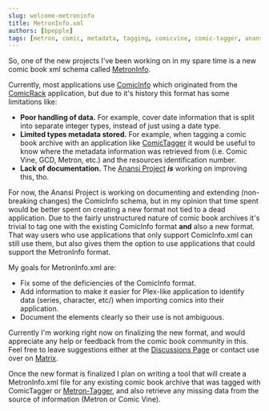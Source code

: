```yaml
---
slug: welcome-metroninfo
title: MetronInfo.xml
authors: [bpepple]
tags: [metron, comic, metadata, tagging, comicvine, comic-tagger, anansi-project]
---
```

So, one of the new projects I've been working on in my spare time is a new comic book xml schema called [MetronInfo](https://github.com/Metron-Project/metroninfo).

Currently, most applications use [ComicInfo](https://github.com/anansi-project/comicinfo) which originated from the [ComicRack](https://comicrack.en.softonic.com/) application, but due to it's history this format has some limitations like:

- **Poor handling of data.** For example, cover date information that is split into separate integer types, instead of just using a date type.
- **Limited types metadata stored.** For example, when tagging a comic book archive with an application like [ComicTagger](https://github.com/comictagger/comictagger) it would be useful to know where the metadata information was retrieved from (i.e. Comic Vine, GCD, Metron, etc.) and the resources identification number.
- **Lack of documentation.** The [Anansi Project](https://anansi-project.github.io/) ***is*** working on improving this, tho.

For now, the Anansi Project is working on documenting and extending (non-breaking changes) the ComicInfo schema, but in my opinion that time spent would be better spent on creating a new format not tied to a dead application. Due to the fairly unstructured nature of comic book archives it's trivial to tag one with the existing ComicInfo format **and** also a new format. That way users who use applications that only support ComicInfo.xml can still use them, but also gives them the option to use applications that could support the MetronInfo format.

My goals for MetronInfo.xml are:

- Fix some of the deficiencies of the ComicInfo format.
- Add information to make it easier for Plex-like application to identify data (series, character, etc/) when importing comics into their application.
- Document the elements clearly so their use is not ambiguous.

Currently I'm working right now on finalizing the new format, and would appreciate any help or feedback from the comic book community in this. Feel free to leave suggestions either at the [Discussions Page](https://github.com/Metron-Project/metroninfo/discussions) or contact use over on [Matrix](https://matrix.to/#/#metrondb:matrix.org).

Once the new format is finalized I plan on writing a tool that will create a MetronInfo.xml file for any existing comic book archive that was tagged with ComicTagger or [Metron-Tagger](https://github.com/Metron-Project/metron-tagger), and also retrieve any missing data from the source of information (Metron or Comic Vine).
